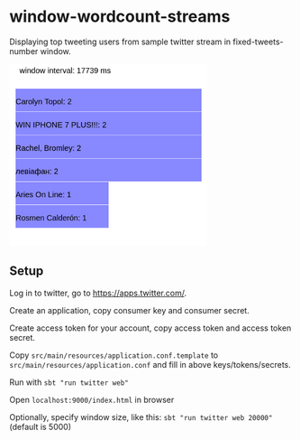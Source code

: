 # window-wordcount-streams

Displaying top tweeting users from sample twitter stream in fixed-tweets-number window.

![alt tag](https://github.com/bartekkalinka/window-wordcount-streams/blob/master/screenshot.png)

## Setup ##

Log in to twitter, go to https://apps.twitter.com/.

Create an application, copy consumer key and consumer secret.

Create access token for your account, copy access token and access token secret.

Copy `src/main/resources/application.conf.template` to `src/main/resources/application.conf` and fill in above keys/tokens/secrets.

Run with `sbt "run twitter web"`

Open `localhost:9000/index.html` in browser

Optionally, specify window size, like this: `sbt "run twitter web 20000"` (default is 5000)
